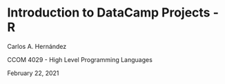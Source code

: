 # Introduction to DataCamp Projects - R

Carlos A. Hernández

CCOM 4029 - High Level Programming Languages

February 22, 2021

